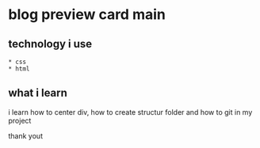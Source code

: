 # blog preview card main

## technology i use
    * css 
    * html 

## what i learn
i learn how to center div, how to create structur folder and how to git in my project

thank yout